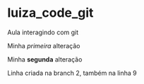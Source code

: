 # luiza_code_git
Aula interagindo com git

Minha *primeira* alteração

Minha **segunda** alteração


Linha criada na branch 2, também na linha 9